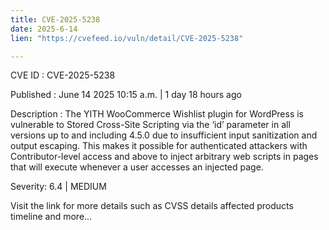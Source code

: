 ```yaml
---
title: CVE-2025-5238
date: 2025-6-14
lien: "https://cvefeed.io/vuln/detail/CVE-2025-5238"

---
```


CVE ID : CVE-2025-5238

Published :  June 14
2025
10:15 a.m. | 1 day
18 hours ago

Description : The YITH WooCommerce Wishlist plugin for WordPress is vulnerable to Stored Cross-Site Scripting via the ‘id’ parameter in all versions up to
and including
4.5.0 due to insufficient input sanitization and output escaping. This makes it possible for authenticated attackers
with Contributor-level access and above
to inject arbitrary web scripts in pages that will execute whenever a user accesses an injected page.

Severity: 6.4 | MEDIUM

Visit the link for more details
such as CVSS details
affected products
timeline
and more...
